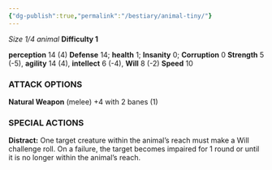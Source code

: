 ```yaml
---
{"dg-publish":true,"permalink":"/bestiary/animal-tiny/"}
---
```


*Size 1/4 animal*
**Difficulty 1**

**perception** 14 (4)
**Defense** 14; **health** 1; **Insanity** 0; **Corruption** 0
**Strength** 5 (-5), **agility** 14 (4), **intellect** 6 (-4), **Will** 8 (-2)
**Speed** 10
### ATTACK OPTIONS
**Natural Weapon** (melee) +4 with 2 banes (1)
### SPECIAL ACTIONS
**Distract:** One target creature within the animal’s reach must make a Will challenge roll. On a failure, the target becomes impaired for 1 round or until it is no longer within the animal’s reach.